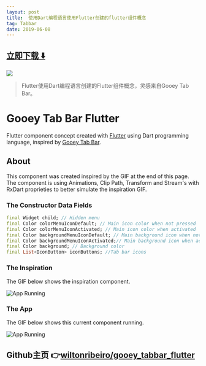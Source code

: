 ```yaml
---
layout: post
title:  使用Dart编程语言使用Flutter创建的flutter组件概念
tag: Tabbar
date: 2019-06-08
---
```


 


## [立即下载 ️⬇️ ](https://codeload.github.com/wiltonribeiro/gooey_tabbar_flutter/zip/master) 
<p-3> 

 
![](https://flutterawesome.com/content/images/2019/05/gooey_tabbar_flutter.jpg)
 
>
> Flutter使用Dart编程语言创建的Flutter组件概念，灵感来自Gooey Tab Bar。
>

 
# Gooey Tab Bar Flutter
Flutter component concept created with [Flutter](https://flutter.dev/) using Dart programming language, inspired by [Gooey Tab Bar](https://dribbble.com/shots/6233130-Gooey-Tab-Bar). 

## About
This component was created inspired by the GIF at the end of this page. The component is using Animations, Clip Path, Transform and Stream's with RxDart proprieties to better simulate the inspiration GIF.

### The Constructor Data Fields
````dart
final Widget child; // Hidden menu
final Color colorMenuIconDefault; // Main icon color when not pressed
final Color colorMenuIconActivated; // Main icon color when activated
final Color backgroundMenuIconDefault; // Main background icon when not pressed
final Color backgroundMenuIconActivated;// Main background icon when activated
final Color background; // Background color
final List<IconButton> iconButtons; //Tab bar icons
````
    
### The Inspiration
The GIF below shows the inspiration component.

![App Running](https://raw.githubusercontent.com/wiltonribeiro/gooey_tabbar_flutter/master/./docs/inspiration.gif)

### The App
The GIF below shows this current component running.

![App Running](https://raw.githubusercontent.com/wiltonribeiro/gooey_tabbar_flutter/master/./docs/app_running.gif)

## Github主页 👉[wiltonribeiro/gooey_tabbar_flutter](http://github.com/wiltonribeiro/gooey_tabbar_flutter)